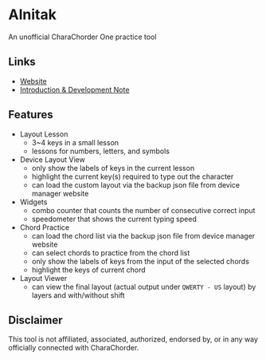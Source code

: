 # Alnitak

An unofficial CharaChorder One practice tool

## Links

- [Website](https://andy23512.github.io/alnitak/)
- [Introduction & Development Note](https://hackmd.io/@andy23512/SywN7okfC)

## Features

- Layout Lesson
  - 3~4 keys in a small lesson
  - lessons for numbers, letters, and symbols
- Device Layout View
  - only show the labels of keys in the current lesson
  - highlight the current key(s) required to type out the character
  - can load the custom layout via the backup json file from device manager website
- Widgets
  - combo counter that counts the number of consecutive correct input
  - speedometer that shows the current typing speed
- Chord Practice
  - can load the chord list via the backup json file from device manager website
  - can select chords to practice from the chord list
  - only show the labels of keys from the input of the selected chords
  - highlight the keys of current chord
- Layout Viewer
  - can view the final layout (actual output under `QWERTY - US` layout) by layers and with/without shift

## Disclaimer

This tool is not affiliated, associated, authorized, endorsed by, or in any way officially connected with CharaChorder.
